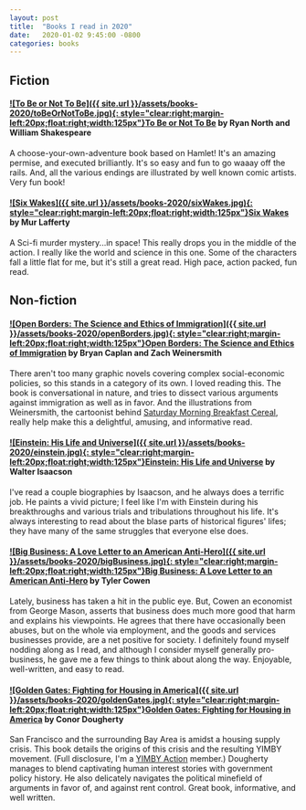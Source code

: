 ```yaml
---
layout: post
title:  "Books I read in 2020"
date:   2020-01-02 9:45:00 -0800
categories: books
---
```


## Fiction

#### [![To Be or Not To Be]({{ site.url }}/assets/books-2020/toBeOrNotToBe.jpg){: style="clear:right;margin-left:20px;float:right;width:125px"}](https://www.amazon.com/dp/0982853742/)[To Be or Not To Be]( https://www.amazon.com/dp/0982853742/) by Ryan North and William Shakespeare
A choose-your-own-adventure book based on Hamlet! It's an amazing permise, and executed brilliantly. It's so easy and fun to go waaay off the rails. And, all the various endings are illustrated by well known comic artists. Very fun book!


#### [![Six Wakes]({{ site.url }}/assets/books-2020/sixWakes.jpg){: style="clear:right;margin-left:20px;float:right;width:125px"}](https://www.amazon.com/dp/B01CDDAETS/)[Six Wakes](https://www.amazon.com/dp/B01CDDAETS/) by Mur Lafferty
A Sci-fi murder mystery...in space! This really drops you in the middle of the action. I really like the world and science in this one. Some of the characters fall a little flat for me, but it's still a great read. High pace, action packed, fun read.

## Non-fiction

#### [![Open Borders: The Science and Ethics of Immigration]({{ site.url }}/assets/books-2020/openBorders.jpg){: style="clear:right;margin-left:20px;float:right;width:125px"}](https://www.amazon.com/dp/B07YRKYKZ3)[Open Borders: The Science and Ethics of Immigration](https://www.amazon.com/dp/B07YRKYKZ3) by Bryan Caplan and Zach Weinersmith
There aren't too many graphic novels covering complex social-economic policies, so this stands in a category of its own. I loved reading this. The book is conversational in nature, and tries to dissect various arguments against immigration as well as in favor. And the illustrations from Weinersmith, the cartoonist behind [Saturday Morning Breakfast Cereal](https://www.smbc-comics.com), really help make this a delightful, amusing, and informative read.

#### [![Einstein: His Life and Universe]({{ site.url }}/assets/books-2020/einstein.jpg){: style="clear:right;margin-left:20px;float:right;width:125px"}](https://www.amazon.com/dp/B002AXQX4M)[Einstein: His Life and Universe](https://www.amazon.com/dp/B002AXQX4M) by Walter Isaacson
I've read a couple biographies by Isaacson, and he always does a terrific job. He paints a vivid picture; I feel like I'm with Einstein during his breakthroughs and various trials and tribulations throughout his life. It's always interesting to read about the blase parts of historical figures' lifes; they have many of the same struggles that everyone else does.

#### [![Big Business: A Love Letter to an American Anti-Hero]({{ site.url }}/assets/books-2020/bigBusiness.jpg){: style="clear:right;margin-left:20px;float:right;width:125px"}](https://www.amazon.com/dp/1250110548/)[Big Business: A Love Letter to an American Anti-Hero](https://www.amazon.com/dp/1250110548/) by Tyler Cowen
Lately, business has taken a hit in the public eye. But, Cowen an economist from George Mason, asserts that business does much more good that harm and explains his viewpoints. He agrees that there have occasionally been abuses, but on the whole via employment, and the goods and services businesses provide, are a net positive for society. I definitely found myself nodding along as I read, and although I consider myself generally pro-business, he gave me a few things to think about along the way. Enjoyable, well-written, and easy to read.

#### [![Golden Gates: Fighting for Housing in America]({{ site.url }}/assets/books-2020/goldenGates.jpg){: style="clear:right;margin-left:20px;float:right;width:125px"}](https://www.amazon.com/dp/0525560211/)[Golden Gates: Fighting for Housing in America](https://www.amazon.com/dp/0525560211/) by Conor Dougherty
San Francisco and the surrounding Bay Area is amidst a housing supply crisis. This book details the origins of this crisis and the resulting YIMBY movement. (Full disclosure, I'm a [YIMBY Action](yimbyaction.org) member.) Dougherty manages to blend captivating human interest stories with government policy history. He also delicately navigates the political minefield of arguments in favor of, and against rent control. Great book, informative, and well written.





